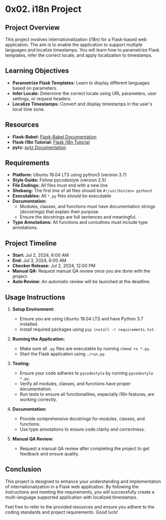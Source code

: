 # 0x02. i18n Project

## Project Overview
This project involves internationalization (i18n) for a Flask-based web application. The aim is to enable the application to support multiple languages and localize timestamps. You will learn how to parametrize Flask templates, infer the correct locale, and apply localization to timestamps.

## Learning Objectives
- **Parametrize Flask Templates:** Learn to display different languages based on parameters.
- **Infer Locale:** Determine the correct locale using URL parameters, user settings, or request headers.
- **Localize Timestamps:** Convert and display timestamps in the user's local time zone.

## Resources
- **Flask-Babel:** [Flask-Babel Documentation](https://pythonhosted.org/Flask-Babel/)
- **Flask i18n Tutorial:** [Flask i18n Tutorial](https://www.youtube.com/watch?v=9pvtnrFR5hM)
- **pytz:** [pytz Documentation](http://pytz.sourceforge.net/)

## Requirements
- **Platform:** Ubuntu 18.04 LTS using python3 (version 3.7)
- **Style Guide:** Follow pycodestyle (version 2.5)
- **File Endings:** All files must end with a new line
- **Shebang:** The first line of all files should be `#!/usr/bin/env python3`
- **Executables:** All `*.py` files should be executable
- **Documentation:** 
  - Modules, classes, and functions must have documentation strings (docstrings) that explain their purpose.
  - Ensure the docstrings are full sentences and meaningful.
- **Type Annotations:** All functions and coroutines must include type annotations.

## Project Timeline
- **Start:** Jul 2, 2024, 6:00 AM
- **End:** Jul 3, 2024, 6:00 AM
- **Checker Release:** Jul 2, 2024, 12:00 PM
- **Manual QA:** Request manual QA review once you are done with the project.
- **Auto Review:** An automatic review will be launched at the deadline.

## Usage Instructions
1. **Setup Environment:**
   - Ensure you are using Ubuntu 18.04 LTS and have Python 3.7 installed.
   - Install required packages using `pip install -r requirements.txt`.

2. **Running the Application:**
   - Make sure all `.py` files are executable by running `chmod +x *.py`.
   - Start the Flask application using `./run.py`.

3. **Testing:**
   - Ensure your code adheres to `pycodestyle` by running `pycodestyle *.py`.
   - Verify all modules, classes, and functions have proper documentation.
   - Run tests to ensure all functionalities, especially i18n features, are working correctly.

4. **Documentation:**
   - Provide comprehensive docstrings for modules, classes, and functions.
   - Use type annotations to ensure code clarity and correctness.

5. **Manual QA Review:**
   - Request a manual QA review after completing the project to get feedback and ensure quality.

## Conclusion
This project is designed to enhance your understanding and implementation of internationalization in a Flask web application. By following the instructions and meeting the requirements, you will successfully create a multi-language supported application with localized timestamps.

Feel free to refer to the provided resources and ensure you adhere to the coding standards and project requirements. Good luck!
